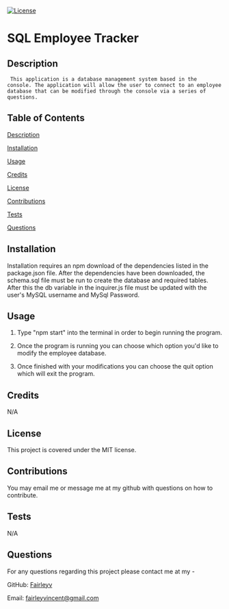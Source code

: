 [![License](https://img.shields.io/badge/License-MIT-yellow.svg)](https://opensource.org/licenses/MIT)

# SQL Employee Tracker 

## Description 

	 This application is a database management system based in the console. The application will allow the user to connect to an employee database that can be modified through the console via a series of questions.  

## Table of Contents

  [Description](#description)

  [Installation](#installation)

  [Usage](#usage)

  [Credits](#credits)

  [License](#license)

  [Contributions](#contributions)

  [Tests](#tests)

  [Questions](#questions)
  
## Installation

Installation requires an npm download of the dependencies listed in the package.json file. After the dependencies have been downloaded, the schema.sql file must be run to create the database and required tables. After this the db variable in the inquirer.js file must be updated with the user's MySQL username and MySql Password.  

## Usage 

1. Type "npm start" into the terminal in order to begin running the program. 

2. Once the program is running you can choose which option you'd like to modify the employee database. 

3. Once finished with your modifications you can choose the quit option which will exit the program.  

## Credits 

N/A 

## License 

This project is covered under the MIT license. 
 
## Contributions 

You may email me or message me at my github with questions on how to contribute. 

## Tests 

N/A

## Questions 

For any questions regarding this project please contact me at my -

GitHub: [Fairleyv](https://github.com/Fairleyv) 

Email: fairleyvincent@gmail.com
